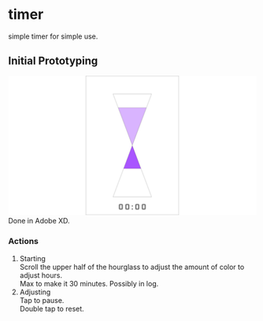 # timer  
simple timer for simple use.  
## Initial Prototyping  
![alt text](prototype/20190217timer.png "Logo Title Text 1")  
Done in Adobe XD.  
### Actions  
  1. Starting  
 	  Scroll the upper half of the hourglass to adjust the amount of color to adjust hours.  
    Max to make it 30 minutes. Possibly in log.  
  2. Adjusting  
    Tap to pause.  
    Double tap to reset.  
